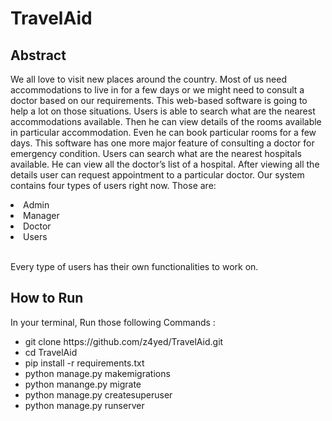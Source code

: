 # TravelAid 

## Abstract

<p>We all love to visit new places around the country. Most of us need accommodations to live in for a few days or we might need to consult a doctor based on our requirements. This web-based software is going to help a lot on
those situations. Users is able to search what are the nearest accommodations
available. Then he can view details of the rooms available in particular
accommodation. Even he can book particular rooms for a few days. This
software has one more major feature of consulting a doctor for emergency
condition. Users can search what are the nearest hospitals available. He can
view all the doctor’s list of a hospital. After viewing all the details user can
request appointment to a particular doctor. Our system contains four types of
users right now. Those are: 
<li> Admin </li> 
<li> Manager </li> 
<li> Doctor </li>
<li> Users </li> </br>

Every type of
users has their own functionalities to work on. </p>


## How to Run 

<p> In your terminal, Run those following Commands : 
    <ul>
    <li> git clone https://github.com/z4yed/TravelAid.git </li>
    <li> cd TravelAid </li>
    <li> pip install -r requirements.txt </li>
    <li> python manage.py makemigrations </li>
    <li> python manange.py migrate </li>
    <li> python manage.py createsuperuser </li>
    <li> python manage.py runserver </li>
    </ul>

</p>
